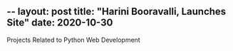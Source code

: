 --
layout: post
title: "Harini Booravalli, Launches Site"
date: 2020-10-30
---

Projects Related to Python Web Development

